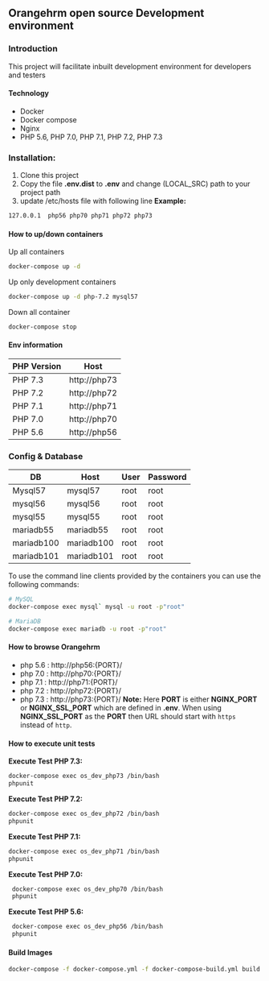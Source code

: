 ## Orangehrm open source Development environment
### Introduction
This project will facilitate inbuilt development environment for developers and testers 

#### Technology 
 - Docker
 - Docker compose 
 - Nginx
 - PHP 5.6, PHP 7.0, PHP 7.1, PHP 7.2, PHP 7.3

### Installation:
 1. Clone this project
 1. Copy the file __.env.dist__ to __.env__ and change (LOCAL_SRC) path to your project path
 1. update /etc/hosts file with following line
 __Example:__
 ```bash
 127.0.0.1	php56 php70 php71 php72 php73
 ```
#### How to up/down containers 
Up all containers
```bash
docker-compose up -d
```

Up only development containers 
```bash
docker-compose up -d php-7.2 mysql57
```
 
Down all container
```bash
docker-compose stop
```
#### Env information 

| PHP Version  | Host | 
| ------------- | ------------- |
| PHP 7.3  | http://php73  | 
| PHP 7.2  | http://php72  | 
| PHP 7.1  | http://php71  | 
| PHP 7.0  | http://php70  | 
| PHP 5.6  | http://php56  | 

### Config & Database

| DB  | Host |User  | Password |
| --- | ---- |---- | ------- |
| Mysql57  | mysql57  |root  | root  |
| mysql56  | mysql56  |root  | root  |
| mysql55  | mysql55  |root  | root  |
| mariadb55  | mariadb55  |root  | root  |
| mariadb100  | mariadb100  |root  | root  |
| mariadb101  | mariadb101  |root  | root  |


To use the command line clients provided by the containers you can use the following commands:

```bash
# MySQL
docker-compose exec mysql` mysql -u root -p"root"

# MariaDB
docker-compose exec mariadb -u root -p"root"
```

#### How to browse Orangehrm

- php 5.6 : http://php56:{PORT}/
- php 7.0 : http://php70:{PORT}/
- php 7.1 : http://php71:{PORT}/
- php 7.2 : http://php72:{PORT}/
- php 7.3 : http://php73:{PORT}/
__Note:__ Here __PORT__ is either __NGINX_PORT__ or __NGINX_SSL_PORT__ which are defined in __.env__. When using __NGINX_SSL_PORT__ as the __PORT__ then URL should start with `https` instead of `http`.

#### How to execute unit tests
 __Execute Test PHP 7.3:__
 ```bash
 docker-compose exec os_dev_php73 /bin/bash
 phpunit
 ```

 __Execute Test PHP 7.2:__
 ```bash
 docker-compose exec os_dev_php72 /bin/bash
 phpunit
 ```
 
  __Execute Test PHP 7.1:__
  ```bash
  docker-compose exec os_dev_php71 /bin/bash
  phpunit
  ```
  
  __Execute Test PHP 7.0:__
  ```bash
   docker-compose exec os_dev_php70 /bin/bash
   phpunit
  ```

  __Execute Test PHP 5.6:__
  ```bash
   docker-compose exec os_dev_php56 /bin/bash
   phpunit
  ```
#### Build Images
```bash
docker-compose -f docker-compose.yml -f docker-compose-build.yml build nginx
```
